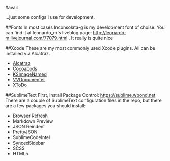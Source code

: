 #avail

...just some configs I use for development. 


##Fonts
In most cases Inconsolata-g is my development font of choise. You can find it at leonardo_m's liveblog page: http://leonardo-m.livejournal.com/77079.html . It really is quite nice


##Xcode
These are my most commonly used Xcode plugins. All can be installed via Alcatraz.
* [Alcatraz](http://alcatraz.io)
* [Cocoapods](http://cocoapods.org)
* [KSImageNamed](https://github.com/ksuther/KSImageNamed-Xcode)
* [VVDocumenter](https://github.com/onevcat/VVDocumenter-Xcode)
* [XToDo](https://github.com/trawor/XToDo)


##SublimeText
First, install Package Control: https://sublime.wbond.net
There are a couple of SublimeText configuration files in the repo, but there are a few packages you should install:
* Browser Refresh
* Markdown Preview
* JSON Reindent
* PrettyJSON
* SublimeCodeIntel
* SyncedSidebar
* SCSS
* HTML5

